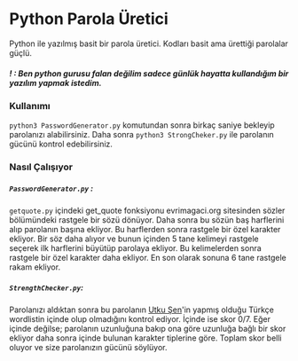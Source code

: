 # Python Parola Üretici

Python ile yazılmış basit bir parola üretici. Kodları basit ama ürettiği parolalar güçlü.
##### ! : Ben python gurusu falan değilim sadece günlük hayatta kullandığım bir yazılım yapmak istedim.


### Kullanımı

```python3 PasswordGenerator.py``` komutundan sonra birkaç saniye bekleyip parolanızı alabilirsiniz. 
Daha sonra ```python3 StrongCheker.py``` ile parolanın gücünü kontrol edebilirsiniz.


### Nasıl Çalışıyor

##### ```PasswordGenerator.py``` :
```getquote.py``` içindeki get_quote fonksiyonu evrimagaci.org sitesinden sözler bölümündeki rastgele bir sözü dönüyor.
Daha sonra bu sözün baş harflerini alıp parolanın başına ekliyor. Bu harflerden sonra rastgele bir özel karakter ekliyor.
Bir söz daha alıyor ve bunun içinden 5 tane kelimeyi rastgele seçerek ilk harflerini büyütüp parolaya ekliyor. 
Bu kelimelerden sonra rastgele bir özel karakter daha ekliyor. En son olarak sonuna 6 tane rastgele rakam ekliyor.

##### ```StrengthChecker.py```:
Parolanızı aldıktan sonra bu parolanın [Utku Şen](http://github.com/utkusen)'in yapmış olduğu Türkçe wordlistin içinde olup olmadığını kontrol ediyor. İçinde ise skor 0/7. Eğer içinde değilse; parolanın uzunluğuna bakıp ona göre uzunluğa bağlı bir skor ekliyor daha sonra içinde bulunan karakter tiplerine göre. Toplam skor belli oluyor ve size parolanızın gücünü söylüyor.
